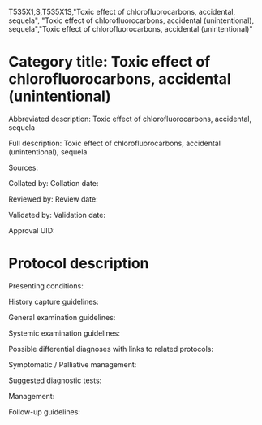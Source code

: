 T535X1,S,T535X1S,"Toxic effect of chlorofluorocarbons, accidental, sequela", "Toxic effect of chlorofluorocarbons, accidental (unintentional), sequela","Toxic effect of chlorofluorocarbons, accidental (unintentional)"
# Category title: Toxic effect of chlorofluorocarbons, accidental (unintentional)

Abbreviated description: Toxic effect of chlorofluorocarbons, accidental, sequela

Full description: Toxic effect of chlorofluorocarbons, accidental (unintentional), sequela

Sources:

Collated by:
Collation date:

Reviewed by:
Review date:

Validated by:
Validation date:

Approval UID:

# Protocol description

Presenting conditions:

History capture guidelines:

General examination guidelines:

Systemic examination guidelines:

Possible differential diagnoses with links to related protocols:

Symptomatic / Palliative management:

Suggested diagnostic tests:

Management:

Follow-up guidelines:
